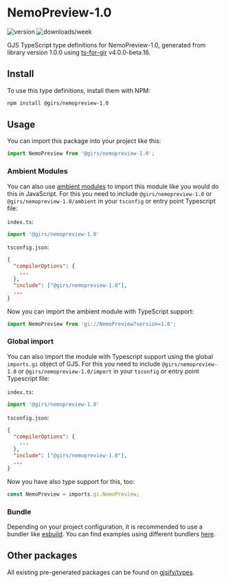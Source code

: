 
# NemoPreview-1.0

![version](https://img.shields.io/npm/v/@girs/nemopreview-1.0)
![downloads/week](https://img.shields.io/npm/dw/@girs/nemopreview-1.0)


GJS TypeScript type definitions for NemoPreview-1.0, generated from library version 1.0.0 using [ts-for-gir](https://github.com/gjsify/ts-for-gir) v4.0.0-beta.16.


## Install

To use this type definitions, install them with NPM:
```bash
npm install @girs/nemopreview-1.0
```

## Usage

You can import this package into your project like this:
```ts
import NemoPreview from '@girs/nemopreview-1.0';
```

### Ambient Modules

You can also use [ambient modules](https://github.com/gjsify/ts-for-gir/tree/main/packages/cli#ambient-modules) to import this module like you would do this in JavaScript.
For this you need to include `@girs/nemopreview-1.0` or `@girs/nemopreview-1.0/ambient` in your `tsconfig` or entry point Typescript file:

`index.ts`:
```ts
import '@girs/nemopreview-1.0'
```

`tsconfig.json`:
```json
{
  "compilerOptions": {
    ...
  },
  "include": ["@girs/nemopreview-1.0"],
  ...
}
```

Now you can import the ambient module with TypeScript support: 

```ts
import NemoPreview from 'gi://NemoPreview?version=1.0';
```

### Global import

You can also import the module with Typescript support using the global `imports.gi` object of GJS.
For this you need to include `@girs/nemopreview-1.0` or `@girs/nemopreview-1.0/import` in your `tsconfig` or entry point Typescript file:

`index.ts`:
```ts
import '@girs/nemopreview-1.0'
```

`tsconfig.json`:
```json
{
  "compilerOptions": {
    ...
  },
  "include": ["@girs/nemopreview-1.0"],
  ...
}
```

Now you have also type support for this, too:

```ts
const NemoPreview = imports.gi.NemoPreview;
```

### Bundle

Depending on your project configuration, it is recommended to use a bundler like [esbuild](https://esbuild.github.io/). You can find examples using different bundlers [here](https://github.com/gjsify/ts-for-gir/tree/main/examples).

## Other packages

All existing pre-generated packages can be found on [gjsify/types](https://github.com/gjsify/types).

